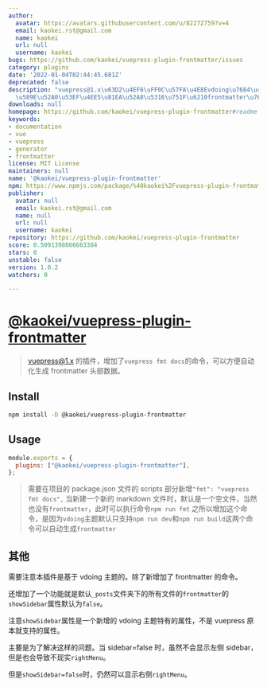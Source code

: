 ```yaml
---
author:
  avatar: https://avatars.githubusercontent.com/u/82272759?v=4
  email: kaokei.rst@gmail.com
  name: kaokei
  url: null
  username: kaokei
bugs: https://github.com/kaokei/vuepress-plugin-frontmatter/issues
category: plugins
date: '2022-01-04T02:44:45.681Z'
deprecated: false
description: "vuepress@1.x\u63D2\u4EF6\uFF0C\u57FA\u4E8Evdoing\u7684\u4E3B\u9898\uFF0C\
  \u589E\u52A0\u53EF\u4EE5\u81EA\u52A8\u5316\u751F\u6210frontmatter\u7684\u547D\u4EE4"
downloads: null
homepage: https://github.com/kaokei/vuepress-plugin-frontmatter#readme
keywords:
- documentation
- vue
- vuepress
- generator
- frontmatter
license: MIT License
maintainers: null
name: '@kaokei/vuepress-plugin-frontmatter'
npm: https://www.npmjs.com/package/%40kaokei%2Fvuepress-plugin-frontmatter
publisher:
  avatar: null
  email: kaokei.rst@gmail.com
  name: null
  url: null
  username: kaokei
repository: https://github.com/kaokei/vuepress-plugin-frontmatter
score: 0.5091398866663384
stars: 0
unstable: false
version: 1.0.2
watchers: 0

---
```


# [@kaokei/vuepress-plugin-frontmatter](https://github.com/kaokei/vuepress-plugin-frontmatter)

> vuepress@1.x 的插件，增加了`vuepress fmt docs`的命令，可以方便自动化生成 frontmatter 头部数据。

## Install

```bash
npm install -D @kaokei/vuepress-plugin-frontmatter
```

## Usage

```javascript
module.exports = {
  plugins: ["@kaokei/vuepress-plugin-frontmatter"],
};
```

> 需要在项目的 package.json 文件的 scripts 部分新增`"fmt": "vuepress fmt docs",`
> 当新建一个新的 markdown 文件时，默认是一个空文件，当然也没有`frontmatter`，此时可以执行命令`npm run fmt`
> 之所以增加这个命令，是因为`vdoing`主题默认只支持`npm run dev`和`npm run build`这两个命令可以自动生成`frontmatter`

## 其他

需要注意本插件是基于 vdoing 主题的。除了新增加了 frontmatter 的命令。

还增加了一个功能就是默认`_posts`文件夹下的所有文件的`frontmatter`的`showSidebar`属性默认为`false`。

注意`showSidebar`属性是一个新增的 vdoing 主题特有的属性，不是 vuepress 原本就支持的属性。

主要是为了解决这样的问题。当 sidebar=false 时，虽然不会显示左侧 sidebar，但是也会导致不现实`rightMenu`。

但是`showSidebar=false`时，仍然可以显示右侧`rightMenu`。
